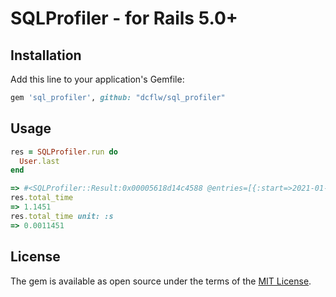 # SQLProfiler - for Rails 5.0+
## Installation

Add this line to your application's Gemfile:

```ruby
gem 'sql_profiler', github: "dcflw/sql_profiler"
```

## Usage
```ruby
res = SQLProfiler.run do
  User.last
end

=> #<SQLProfiler::Result:0x00005618d14c4588 @entries=[{:start=>2021-01-20 13:29:06.381776458 +0100, :finish=>2021-01-20 13:29:06.382921535 +0100, :duration=>1.1451, :query=>"SELECT  \"users\".* FROM \"users\" WHERE \"users\".\"deleted_at\" IS NULL ORDER BY \"users\".\"name\" DESC, \"users\".\"email\" DESC LIMIT $1"}]>
res.total_time
=> 1.1451
res.total_time unit: :s
=> 0.0011451
```

## License

The gem is available as open source under the terms of the [MIT License](https://opensource.org/licenses/MIT).
